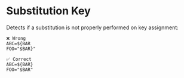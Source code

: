 # Substitution Key

Detects if a substitution is not properly performed on key assignment:

```env
❌ Wrong
ABC=${BAR
FOO="$BAR}"

✅ Correct
ABC=${BAR}
FOO="$BAR"
```
